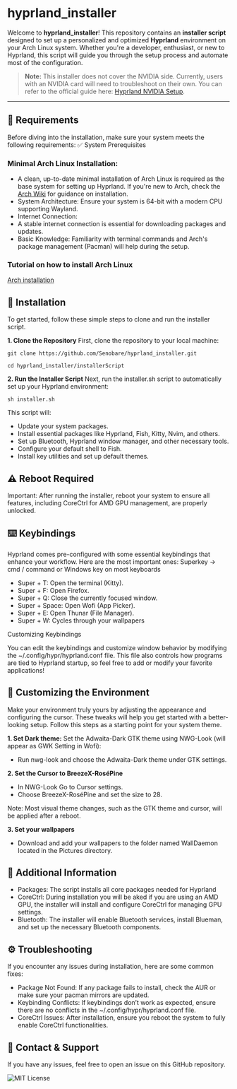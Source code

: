 # hyprland_installer
Welcome to **hyprland_installer**! This repository contains an **installer script** designed to set up a personalized and optimized **Hyprland** environment on your Arch Linux system. Whether you're a developer, enthusiast, or new to Hyprland, this script will guide you through the setup process and automate most of the configuration.

>**Note:** This installer does not cover the NVIDIA side. Currently, users with an NVIDIA card will need to troubleshoot on their own. You can refer to the official guide here: [Hyprland NVIDIA Setup](https://wiki.hyprland.org/Nvidia/).
---

## 🌟 Requirements
Before diving into the installation, make sure your system meets the following requirements:
✅ System Prerequisites

### Minimal Arch Linux Installation:
  - A clean, up-to-date minimal installation of Arch Linux is required as the base system for setting up Hyprland. If you're new to Arch, check the [Arch Wiki](https://wiki.archlinux.org/title/Main_page) for guidance on installation.
  - System Architecture: Ensure your system is 64-bit with a modern CPU supporting Wayland.
  - Internet Connection:
  - A stable internet connection is essential for downloading packages and updates.
  - Basic Knowledge: Familiarity with terminal commands and Arch's package management (Pacman) will help during the setup.

### Tutorial on how to install Arch Linux
[Arch installation](installerGuide/ARCHINSTALL_GUIDE.md)

## 🚀 Installation
To get started, follow these simple steps to clone and run the installer script.

**1. Clone the Repository**
First, clone the repository to your local machine:
```
git clone https://github.com/Senobare/hyprland_installer.git
```
```
cd hyprland_installer/installerScript
```
**2. Run the Installer Script**
Next, run the installer.sh script to automatically set up your Hyprland environment:
```
sh installer.sh
```
This script will:
- Update your system packages.
- Install essential packages like Hyprland, Fish, Kitty, Nvim, and others.
- Set up Bluetooth, Hyprland window manager, and other necessary tools.
- Configure your default shell to Fish.
- Install key utilities and set up default themes.

## ⚠️ Reboot Required
Important: After running the installer, reboot your system to ensure all features, including CoreCtrl for AMD GPU management, are properly unlocked.

## ⌨️ Keybindings
Hyprland comes pre-configured with some essential keybindings that enhance your workflow. Here are the most important ones:
Superkey -> cmd / command or Windows key on most keyboards

- Super + T: Open the terminal (Kitty).
- Super + F: Open Firefox.
- Super + Q: Close the currently focused window.
- Super + Space: Open Wofi (App Picker).
- Super + E: Open Thunar (File Manager).
- Super + W: Cycles through your wallpapers

Customizing Keybindings

You can edit the keybindings and customize window behavior by modifying the ~/.config/hypr/hyprland.conf file.
This file also controls how programs are tied to Hyprland startup, so feel free to add or modify your favorite applications!

## 🎨 Customizing the Environment
Make your environment truly yours by adjusting the appearance and configuring the cursor. These tweaks will help you get started with a better-looking setup.
Follow this steps as a starting point for your system theme. 

**1. Set Dark theme:**
Set the Adwaita-Dark GTK theme using NWG-Look (will appear as GWK Setting in Wofi):

  - Run nwg-look and choose the Adwaita-Dark theme under GTK settings.

**2. Set the Cursor to BreezeX-RoséPine**
  - In NWG-Look Go to Cursor settings.
  - Choose BreezeX-RoséPine and set the size to 28.

Note: Most visual theme changes, such as the GTK theme and cursor, will be applied after a reboot.

**3. Set your wallpapers**
  - Download and add your wallpapers to the folder named WallDaemon located in the Pictures directory.

## 🔧 Additional Information
  - Packages: The script installs all core packages needed for Hyprland
  - CoreCtrl: During installation you will be aked if you are using an AMD GPU, the installer will install and configure CoreCtrl for managing GPU settings.
  - Bluetooth: The installer will enable Bluetooth services, install Blueman, and set up the necessary Bluetooth components.

## ⚙️ Troubleshooting
If you encounter any issues during installation, here are some common fixes:

  - Package Not Found: If any package fails to install, check the AUR or make sure your pacman mirrors are updated.
  - Keybinding Conflicts: If keybindings don’t work as expected, ensure there are no conflicts in the ~/.config/hypr/hyprland.conf file.
  - CoreCtrl Issues: After installation, ensure you reboot the system to fully enable CoreCtrl functionalities.

## 💬 Contact & Support
If you have any issues, feel free to open an issue on this GitHub repository.

![MIT License](https://img.shields.io/badge/License-MIT-blue.svg)

